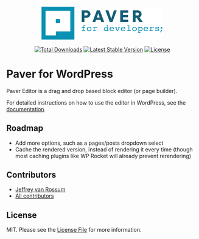 <p align="center"><a href="https://pavereditor.com" target="_blank"><img src="resources/svgs/logo.svg" width="320" alt="Paver Logo"></a></p>

<p align="center">
<a href="https://packagist.org/packages/jeffreyvanrossum/paver-for-wordpress"><img src="https://img.shields.io/packagist/dt/jeffreyvanrossum/paver-for-wordpress" alt="Total Downloads"></a>
<a href="https://packagist.org/packages/jeffreyvanrossum/paver-for-wordpress"><img src="https://img.shields.io/packagist/v/jeffreyvanrossum/paver-for-wordpress" alt="Latest Stable Version"></a>
<a href="https://packagist.org/packages/jeffreyvanrossum/paver-for-wordpress"><img src="https://img.shields.io/packagist/l/jeffreyvanrossum/paver-for-wordpress" alt="License"></a>
</p>

# Paver for WordPress

Paver Editor is a drag and drop based block editor (or page builder).

For detailed instructions on how to use the editor in WordPress, see the [documentation](https://pavereditor.com/docs).

## Roadmap

- Add more options, such as a pages/posts dropdown select
- Cache the rendered version, instead of rendering it every time (though most caching plugins like WP Rocket will already prevent rerendering)

## Contributors
* [Jeffrey van Rossum](https://github.com/jeffreyvr)
* [All contributors](https://github.com/jeffreyvr/paver-for-wordpress/graphs/contributors)

## License
MIT. Please see the [License File](/LICENSE) for more information.
